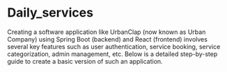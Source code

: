 # Daily_services
Creating a software application like UrbanClap (now known as Urban Company) using Spring Boot (backend) and React (frontend) involves several key features such as user authentication, service booking, service categorization, admin management, etc. Below is a detailed step-by-step guide to create a basic version of such an application.
